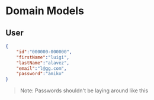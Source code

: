 # Domain Models

## User

```json
{
    "id":"000000-000000",
    "firstName":"luigi",
    "lastName":"alavez",
    "email":"l@gg.com",
    "password":"amiko"
}
```

> Note: Passwords shouldn't be laying around like this 
